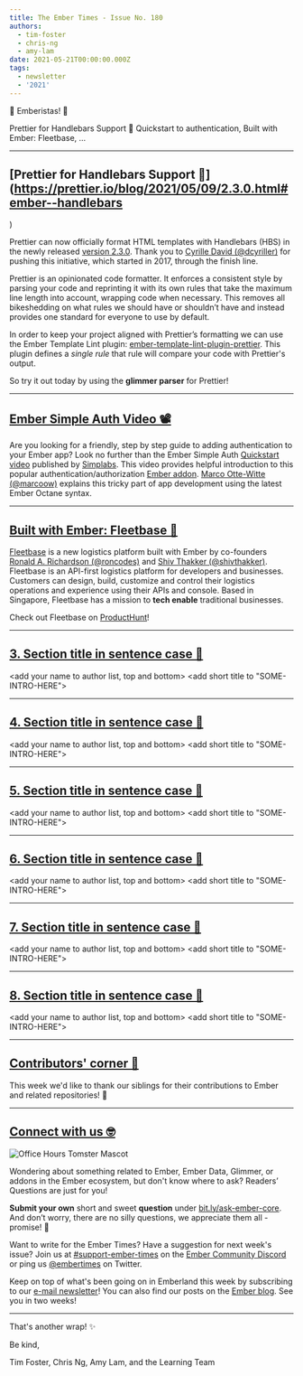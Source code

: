 ```yaml
---
title: The Ember Times - Issue No. 180
authors:
  - tim-foster
  - chris-ng
  - amy-lam
date: 2021-05-21T00:00:00.000Z
tags:
  - newsletter
  - '2021'
---
```


👋 Emberistas! 🐹
  
<SOME-INTRO-HERE-TO-KEEP-THEM-SUBSCRIBERS-READING>
Prettier for Handlebars Support 🙌
Quickstart to authentication,
Built with Ember: Fleetbase,
...
  
---  

## [Prettier for Handlebars Support 🙌](https://prettier.io/blog/2021/05/09/2.3.0.html#ember--handlebars
)

Prettier can now officially format HTML templates with Handlebars (HBS) in the newly released [version 2.3.0](https://prettier.io/blog/2021/05/09/2.3.0.html#ember--handlebars). Thank you to [Cyrille David (@dcyriller)](https://github.com/dcyriller) for pushing this initiative, which started in 2017, through the finish line.

Prettier is an opinionated code formatter. It enforces a consistent style by parsing your code and reprinting it with its own rules that take the maximum line length into account, wrapping code when necessary. This removes all bikeshedding on what rules we should have or shouldn’t have and instead provides one standard for everyone to use by default.

In order to keep your project aligned with Prettier’s formatting we can use the Ember Template Lint plugin: [ember-template-lint-plugin-prettier](https://github.com/ember-template-lint/ember-template-lint-plugin-prettier). This plugin defines a _single rule_ that rule will compare your code with Prettier's output.

So try it out today by using the **glimmer parser** for Prettier!  
  
---

<!--alex disable simple-->

## [Ember Simple Auth Video 📽](https://www.youtube.com/watch?v=bSWN4_EbTPI)

Are you looking for a friendly, step by step guide to adding authentication to your Ember app? Look no further than the Ember Simple Auth [Quickstart video](https://www.youtube.com/watch?v=bSWN4_EbTPI) published by [Simplabs](https://simplabs.com/). This video provides helpful introduction to this popular authentication/authorization [Ember addon](https://ember-simple-auth.com/). [Marco Otte-Witte (@marcoow)](https://github.com/marcoow) explains this tricky part of app development using the latest Ember Octane syntax.

<!--alex enable simple-->

---
  
## [Built with Ember: Fleetbase 🚀](https://fleetbase.io/)

[Fleetbase](https://fleetbase.io/) is a new logistics platform built with Ember by co-founders [Ronald A. Richardson (@roncodes)](https://github.com/roncodes) and [Shiv Thakker (@shivthakker)](https://github.com/shivthakker). Fleetbase is an API-first logistics platform for developers and businesses. Customers can design, build, customize and control their logistics operations and experience using their APIs and console. Based in Singapore, Fleetbase has a mission to **tech enable** traditional businesses.

Check out Fleetbase on [ProductHunt](https://www.producthunt.com/posts/fleetbase)!

---

## [3. Section title in sentence case 🐹](section-url)

<change section title emoji>
<consider adding some bold to your paragraph>
<add the contributor in the post in format "FirstName LastName (@githubUserName)" linked to their GitHub account>
<please include link to external article/repo/etc in paragraph / body text, not just header title above>

<add your name to author list, top and bottom>
<add short title to "SOME-INTRO-HERE">

---

## [4. Section title in sentence case 🐹](section-url)

<change section title emoji>
<consider adding some bold to your paragraph>
<add the contributor in the post in format "FirstName LastName (@githubUserName)" linked to their GitHub account>
<please include link to external article/repo/etc in paragraph / body text, not just header title above>

<add your name to author list, top and bottom>
<add short title to "SOME-INTRO-HERE">

---

## [5. Section title in sentence case 🐹](section-url)

<change section title emoji>
<consider adding some bold to your paragraph>
<add the contributor in the post in format "FirstName LastName (@githubUserName)" linked to their GitHub account>
<please include link to external article/repo/etc in paragraph / body text, not just header title above>

<add your name to author list, top and bottom>
<add short title to "SOME-INTRO-HERE">

---

## [6. Section title in sentence case 🐹](section-url)

<change section title emoji>
<consider adding some bold to your paragraph>
<add the contributor in the post in format "FirstName LastName (@githubUserName)" linked to their GitHub account>
<please include link to external article/repo/etc in paragraph / body text, not just header title above>

<add your name to author list, top and bottom>
<add short title to "SOME-INTRO-HERE">

---

## [7. Section title in sentence case 🐹](section-url)

<change section title emoji>
<consider adding some bold to your paragraph>
<add the contributor in the post in format "FirstName LastName (@githubUserName)" linked to their GitHub account>
<please include link to external article/repo/etc in paragraph / body text, not just header title above>

<add your name to author list, top and bottom>
<add short title to "SOME-INTRO-HERE">

---

## [8. Section title in sentence case 🐹](section-url)

<change section title emoji>
<consider adding some bold to your paragraph>
<add the contributor in the post in format "FirstName LastName (@githubUserName)" linked to their GitHub account>
<please include link to external article/repo/etc in paragraph / body text, not just header title above>

<add your name to author list, top and bottom>
<add short title to "SOME-INTRO-HERE">

---

## [Contributors' corner 👏](https://guides.emberjs.com/release/contributing/repositories/)

<p>This week we'd like to thank our siblings for their contributions to Ember and related repositories! 💖</p>

---

## [Connect with us 🤓](https://docs.google.com/forms/d/e/1FAIpQLScqu7Lw_9cIkRtAiXKitgkAo4xX_pV1pdCfMJgIr6Py1V-9Og/viewform)

<div class="blog-row">
  <img class="float-right small transparent padded" alt="Office Hours Tomster Mascot" title="Readers' Questions" src="/images/tomsters/officehours.png" />

  <p>Wondering about something related to Ember, Ember Data, Glimmer, or addons in the Ember ecosystem, but don't know where to ask? Readers’ Questions are just for you!</p>

  <p><strong>Submit your own</strong> short and sweet <strong>question</strong> under <a href="https://bit.ly/ask-ember-core" target="rq">bit.ly/ask-ember-core</a>. And don’t worry, there are no silly questions, we appreciate them all - promise! 🤞</p>

  <p>Want to write for the Ember Times? Have a suggestion for next week's issue? Join us at <a href="https://discordapp.com/channels/480462759797063690/485450546887786506">#support-ember-times</a> on the <a href="https://discord.gg/emberjs">Ember Community Discord</a> or ping us <a href="https://twitter.com/embertimes">@embertimes</a> on Twitter.</p>

  <p>Keep on top of what's been going on in Emberland this week by subscribing to our <a href="https://embertimes.substack.com/">e-mail newsletter</a>! You can also find our posts on the <a href="https://blog.emberjs.com/tag/newsletter">Ember blog</a>. See you in two weeks!</p>
</div>

---

That's another wrap! ✨

Be kind,

Tim Foster, Chris Ng, Amy Lam, and the Learning Team
